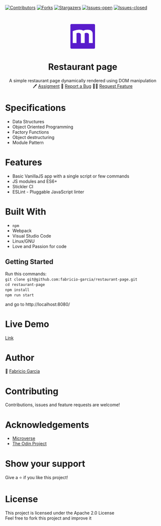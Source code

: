 <!-- PROJECT SHIELDS -->
<!--
*** "reference style" links are used for readability.
*** Reference links are enclosed in brackets [ ] instead of parentheses ( ).
*** See the bottom of this document for the declaration of the reference variables
*** for contributors-url, forks-url, etc. This is an optional, concise syntax you may use.
*** https://www.markdownguide.org/basic-syntax/#reference-style-links
-->

[![Contributors][contributors-shield]][contributors-url]
[![Forks][forks-shield]][forks-url]
[![Stargazers][stars-shield]][stars-url]
[![Issues-open][issues-open-shield]][issues-open-url]
[![Issues-closed][issues-closed-shield]][issues-closed-url]

<!-- PROJECT LOGO -->
<br />
<p align="center">
  <a href="https://www.microverse.org/">
    <img src="img/../src/img/microverse.png" alt="Logo" width="80" height="80">
  </a>

  <h1 align="center">
	Restaurant page
  </h1>

  <p align="center">
    A simple restaurant page dynamically rendered using DOM manipulation
    <br />
	  🖊️
    <a href="https://www.theodinproject.com/courses/javascript/lessons/restaurant-page">Assigment</a>
    🐞
    <a href="https://github.com/fabricio-garcia/restaurant-page/issues">Report a Bug</a>
    🙋‍♂️
    <a href="https://github.com/fabricio-garcia/restaurant-page/issues">Request Feature</a>
  </p>
</p>

# Specifications

- Data Structures
- Object Oriented Programming
- Factory Functions
- Object destructuring
- Module Pattern

# Features

- Basic VanillaJS app with a single script or few commands
- JS modules and ES6+
- Stickler CI
- ESLint - Pluggable JavaScript linter

# Built With

- `npm`
- Webpack
- Visual Studio Code
- Linux/GNU
- Love and Passion for code

## Getting Started

Run this commands: <br>
`git clone git@github.com:fabricio-garcia/restaurant-page.git` <br>
`cd restaurant-page` <br>
`npm install` <br>
`npm run start` <br>

and go to http://localhost:8080/

# Live Demo

[Link](restaurant-page-js.surge.sh)

# Author

👨 [Fabricio Garcia](https://github.com/fabricio-garcia)

# Contributing

Contributions, issues and feature requests are welcome!

# Acknowledgements

- [Microverse](https://www.microverse.org/)
- [The Odin Project](https://www.theodinproject.com/)

# Show your support

Give a ⭐️ if you like this project!

# License

This project is licensed under the Apache 2.0 License \
Feel free to fork this project and improve it

<!-- MARKDOWN LINKS & IMAGES -->
<!-- https://www.markdownguide.org/basic-syntax/#reference-style-links -->

[contributors-shield]: https://img.shields.io/github/contributors/fabricio-garcia/restaurant-page?style=plastic
[contributors-url]: https://github.com/fabricio-garcia/restaurant-page/graphs/contributors
[forks-shield]: https://img.shields.io/github/forks/fabricio-garcia/restaurant-page?style=plastic
[forks-url]: https://github.com/fabricio-garcia/restaurant-page/network/members
[stars-shield]: https://img.shields.io/github/stars/fabricio-garcia/restaurant-page?style=plastic
[stars-url]: https://github.com/fabricio-garcia/restaurant-page/stargazers
[issues-open-shield]: https://img.shields.io/github/issues/fabricio-garcia/restaurant-page?style=plastic
[issues-closed-url]: https://github.com/fabricio-garcia/restaurant-page/issues
[issues-closed-shield]: https://img.shields.io/github/issues-closed/fabricio-garcia/restaurant-page?style=plastic
[issues-open-url]: https://github.com/fabricio-garcia/restaurant-page/issues
